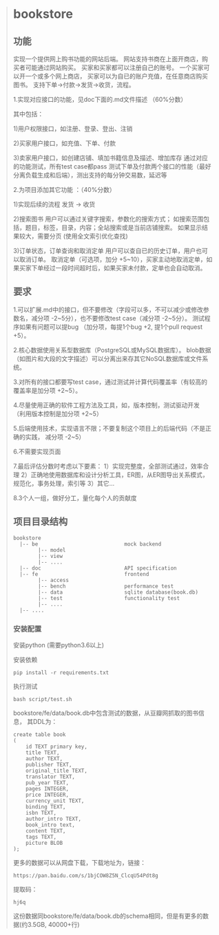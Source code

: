 > # bookstore
>
> ## 功能
>
> 实现一个提供网上购书功能的网站后端。
> 网站支持书商在上面开商店，购买者可能通过网站购买。
> 买家和买家都可以注册自己的账号。
> 一个买家可以开一个或多个网上商店， 买家可以为自已的账户充值，在任意商店购买图书。
> 支持下单->付款->发货->收货，流程。
>
> 1.实现对应接口的功能，见doc下面的.md文件描述 （60%分数）
>
> 其中包括：
>
> 1)用户权限接口，如注册、登录、登出、注销
>
> 2)买家用户接口，如充值、下单、付款
>
> 3)卖家用户接口，如创建店铺、填加书籍信息及描述、增加库存
> 通过对应的功能测试，所有test case都pass
> 测试下单及付款两个接口的性能（最好分离负载生成和后端），测出支持的每分钟交易数，延迟等
>
> 2.为项目添加其它功能 ：（40%分数）
>
> 1)实现后续的流程
> 发货 -> 收货
>
> 2)搜索图书
> 用户可以通过关键字搜索，参数化的搜索方式； 如搜索范围包括，题目，标签，目录，内容；全站搜索或是当前店铺搜索。 如果显示结果较大，需要分页 (使用全文索引优化查找)
>
> 3)订单状态，订单查询和取消定单
> 用户可以查自已的历史订单，用户也可以取消订单。
> 取消定单（可选项，加分 +5~10），买家主动地取消定单，如果买家下单经过一段时间超时后，如果买家未付款，定单也会自动取消。
>
> ## 要求
>
> 1.可以扩展.md中的接口，但不要修改（字段可以多，不可以减少或修改参数名，减分项 -2~5分），也不要修改test case（减分项 -2~5分）。 测试程序如果有问题可以提bug （加分项，每提1个bug +2, 提1个pull request +5）。
>
> 2.核心数据使用关系型数据库（PostgreSQL或MySQL数据库）。 blob数据（如图片和大段的文字描述）可以分离出来存其它NoSQL数据库或文件系统。
>
> 3.对所有的接口都要写test case，通过测试并计算代码覆盖率（有较高的覆盖率是加分项 +2~5）。
>
> 4.尽量使用正确的软件工程方法及工具，如，版本控制，测试驱动开发 （利用版本控制是加分项 +2~5）
>
> 5.后端使用技术，实现语言不限；不要复制这个项目上的后端代码（不是正确的实践， 减分项 -2~5）
>
> 6.不需要实现页面
>
> 7.最后评估分数时考虑以下要素：
> 1）实现完整度，全部测试通过，效率合理
> 2）正确地使用数据库和设计分析工具，ER图，从ER图导出关系模式，规范化，事务处理，索引等
> 3）其它...
>
> 8.3个人一组，做好分工，量化每个人的贡献度
>
> ## 项目目录结构
>
> ```
> bookstore
>   |-- be                            mock backend
>         |-- model
>         |-- view
>         |-- ....
>   |-- doc                           API specification
>   |-- fe                            frontend
>         |-- access
>         |-- bench                   performance test
>         |-- data                    sqlite database(book.db)
>         |-- test                    functionality test
>         |-- ....
>   |-- ....
> ```
>
> ### 安装配置
>
> 安装python (需要python3.6以上)
>
> 安装依赖
>
> ```
> pip install -r requirements.txt
> ```
>
> 执行测试
>
> ```
> bash script/test.sh
> ```
>
> bookstore/fe/data/book.db中包含测试的数据，从豆瓣网抓取的图书信息， 其DDL为：
>
> ```
> create table book
> (
>     id TEXT primary key,
>     title TEXT,
>     author TEXT,
>     publisher TEXT,
>     original_title TEXT,
>     translator TEXT,
>     pub_year TEXT,
>     pages INTEGER,
>     price INTEGER,
>     currency_unit TEXT,
>     binding TEXT,
>     isbn TEXT,
>     author_intro TEXT,
>     book_intro text,
>     content TEXT,
>     tags TEXT,
>     picture BLOB
> );
> ```
>
> 更多的数据可以从网盘下载，下载地址为，链接：
>
> ```
> https://pan.baidu.com/s/1bjCOW8Z5N_ClcqU54Pdt8g
> ```
>
> 提取码：
>
> ```
> hj6q
> ```
>
> 这份数据同bookstore/fe/data/book.db的schema相同，但是有更多的数据(约3.5GB, 40000+行)

